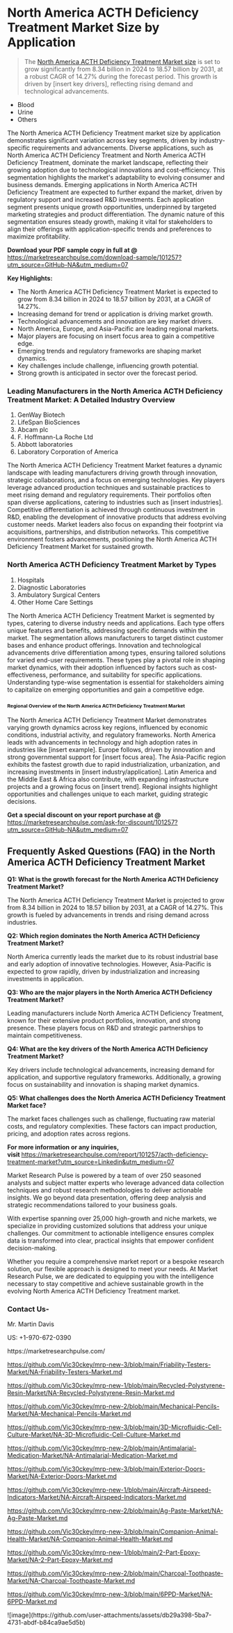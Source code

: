 <h1>North America ACTH Deficiency Treatment Market&nbsp;Size by Application</h1><blockquote><p>The <a href="https://marketresearchpulse.com/download-sample/101257?utm_source=GitHub-NA&amp;utm_medium=07">North America ACTH Deficiency Treatment Market size</a> is set to grow significantly from 8.34 billion in 2024 to 18.57 billion by 2031, at a robust CAGR of 14.27% during the forecast period. This growth is driven by [insert key drivers], reflecting rising demand and technological advancements.</p></blockquote><ul><li>Blood<li> Urine<li> Others</li></ul><p>The North America ACTH Deficiency Treatment market size by application demonstrates significant variation across key segments, driven by industry-specific requirements and advancements. Diverse applications, such as North America ACTH Deficiency Treatment and North America ACTH Deficiency Treatment, dominate the market landscape, reflecting their growing adoption due to technological innovations and cost-efficiency. This segmentation highlights the market's adaptability to evolving consumer and business demands. Emerging applications in North America ACTH Deficiency Treatment are expected to further expand the market, driven by regulatory support and increased R&D investments. Each application segment presents unique growth opportunities, underpinned by targeted marketing strategies and product differentiation. The dynamic nature of this segmentation ensures steady growth, making it vital for stakeholders to align their offerings with application-specific trends and preferences to maximize profitability.</p><p><strong>Download your PDF sample copy in full at @ </strong><a href="https://marketresearchpulse.com/download-sample/101257?utm_source=GitHub-NA&amp;utm_medium=07">https://marketresearchpulse.com/download-sample/101257?utm_source=GitHub-NA&amp;utm_medium=07</a></p><p><strong>Key Highlights: </strong></p><ul><li>The North America ACTH Deficiency Treatment Market is expected to grow from 8.34 billion in 2024 to 18.57 billion by 2031, at a CAGR of 14.27%.</li><li>Increasing demand for trend or application is driving market growth.</li><li>Technological advancements and innovation are key market drivers.</li><li>North America, Europe, and Asia-Pacific are leading regional markets.</li><li>Major players are focusing on insert focus area to gain a competitive edge.</li><li>Emerging trends and regulatory frameworks are shaping market dynamics.</li><li>Key challenges include challenge, influencing growth potential.</li><li>Strong growth is anticipated in sector over the forecast period.</li></ul><h3>Leading Manufacturers in the North America ACTH Deficiency Treatment Market: A Detailed Industry Overview</h3><ol><li>GenWay Biotech</li><li>LifeSpan BioSciences</li><li>Abcam plc</li><li>F. Hoffmann-La Roche Ltd</li><li>Abbott laboratories</li><li>Laboratory Corporation of America</li></ol><div class="flex max-w-full flex-col flex-grow"><div class="min-h-8 text-message flex w-full flex-col items-end gap-2 whitespace-normal break-words [.text-message+&amp;]:mt-5" dir="auto" data-message-author-role="assistant" data-message-id="fd8432e4-4910-450d-b182-61b7bfb0a01f" data-message-model-slug="gpt-4o"><div class="flex w-full flex-col gap-1 empty:hidden first:pt-[3px]"><div class="markdown prose w-full break-words dark:prose-invert light"><p>The North America ACTH Deficiency Treatment Market features a dynamic landscape with leading manufacturers driving growth through innovation, strategic collaborations, and a focus on emerging technologies. Key players leverage advanced production techniques and sustainable practices to meet rising demand and regulatory requirements. Their portfolios often span diverse applications, catering to industries such as [insert industries]. Competitive differentiation is achieved through continuous investment in R&amp;D, enabling the development of innovative products that address evolving customer needs. Market leaders also focus on expanding their footprint via acquisitions, partnerships, and distribution networks. This competitive environment fosters advancements, positioning the North America ACTH Deficiency Treatment Market for sustained growth.</p></div></div></div></div><h3>North America ACTH Deficiency Treatment Market by Types</h3><ol><li>Hospitals<li> Diagnostic Laboratories<li> Ambulatory Surgical Centers<li> Other Home Care Settings</li></ol><div class="flex max-w-full flex-col flex-grow"><div class="min-h-8 text-message flex w-full flex-col items-end gap-2 whitespace-normal break-words [.text-message+&amp;]:mt-5" dir="auto" data-message-author-role="assistant" data-message-id="084470be-0bb7-4664-bddf-5156b4f41249" data-message-model-slug="gpt-4o-mini"><div class="flex w-full flex-col gap-1 empty:hidden first:pt-[3px]"><div class="markdown prose w-full break-words dark:prose-invert light"><p>The North America ACTH Deficiency Treatment Market is segmented by types, catering to diverse industry needs and applications. Each type offers unique features and benefits, addressing specific demands within the market. The segmentation allows manufacturers to target distinct customer bases and enhance product offerings. Innovation and technological advancements drive differentiation among types, ensuring tailored solutions for varied end-user requirements. These types play a pivotal role in shaping market dynamics, with their adoption influenced by factors such as cost-effectiveness, performance, and suitability for specific applications. Understanding type-wise segmentation is essential for stakeholders aiming to capitalize on emerging opportunities and gain a competitive edge.</p></div></div></div></div><h3><span style="font-size: 11px;">Regional Overview of the North America ACTH Deficiency Treatment Market</span></h3><div class="flex max-w-full flex-col flex-grow"><div class="min-h-8 text-message flex w-full flex-col items-end gap-2 whitespace-normal break-words [.text-message+&amp;]:mt-5" dir="auto" data-message-author-role="assistant" data-message-id="e9038762-ce64-4e30-91c9-9bd413514231" data-message-model-slug="gpt-4o-mini"><div class="flex w-full flex-col gap-1 empty:hidden first:pt-[3px]"><div class="markdown prose w-full break-words dark:prose-invert light"><p>The North America ACTH Deficiency Treatment Market demonstrates varying growth dynamics across key regions, influenced by economic conditions, industrial activity, and regulatory frameworks. North America leads with advancements in technology and high adoption rates in industries like [insert example]. Europe follows, driven by innovation and strong governmental support for [insert focus area]. The Asia-Pacific region exhibits the fastest growth due to rapid industrialization, urbanization, and increasing investments in [insert industry/application]. Latin America and the Middle East &amp; Africa also contribute, with expanding infrastructure projects and a growing focus on [insert trend]. Regional insights highlight opportunities and challenges unique to each market, guiding strategic decisions.</p></div></div></div></div><p><strong>Get a special discount on your report purchase at @ </strong><a href="https://marketresearchpulse.com/ask-for-discount/101257?utm_source=GitHub-NA&amp;utm_medium=07">https://marketresearchpulse.com/ask-for-discount/101257?utm_source=GitHub-NA&amp;utm_medium=07</a></p><h2>Frequently Asked Questions (FAQ) in the North America ACTH Deficiency Treatment Market</h2><p><strong>Q1: What is the growth forecast for the North America ACTH Deficiency Treatment Market?</strong></p><p>The North America ACTH Deficiency Treatment Market is projected to grow from 8.34 billion in 2024 to 18.57 billion by 2031, at a CAGR of 14.27%. This growth is fueled by advancements in trends and rising demand across industries.</p><p><strong>Q2: Which region dominates the North America ACTH Deficiency Treatment Market?</strong></p><p>North America currently leads the market due to its robust industrial base and early adoption of innovative technologies. However, Asia-Pacific is expected to grow rapidly, driven by industrialization and increasing investments in application.</p><p><strong>Q3: Who are the major players in the North America ACTH Deficiency Treatment Market?</strong></p><p>Leading manufacturers include North America ACTH Deficiency Treatment, known for their extensive product portfolios, innovation, and strong presence. These players focus on R&amp;D and strategic partnerships to maintain competitiveness.</p><p><strong>Q4: What are the key drivers of the North America ACTH Deficiency Treatment Market?</strong></p><p>Key drivers include technological advancements, increasing demand for application, and supportive regulatory frameworks. Additionally, a growing focus on sustainability and innovation is shaping market dynamics.</p><p><strong>Q5: What challenges does the North America ACTH Deficiency Treatment Market face?</strong></p><p>The market faces challenges such as challenge, fluctuating raw material costs, and regulatory complexities. These factors can impact production, pricing, and adoption rates across regions.</p><p><strong>For more information or any inquiries, visit&nbsp;</strong><a href="https://marketresearchpulse.com/report/101257/acth-deficiency-treatment-market?utm_source=Linkedin&utm_medium=07">https://marketresearchpulse.com/report/101257/acth-deficiency-treatment-market?utm_source=Linkedin&utm_medium=07</a></p><p>Market Research Pulse is powered by a team of over 250 seasoned analysts and subject matter experts who leverage advanced data collection techniques and robust research methodologies to deliver actionable insights. We go beyond data presentation, offering deep analysis and strategic recommendations tailored to your business goals.</p><p>With expertise spanning over 25,000 high-growth and niche markets, we specialize in providing customized solutions that address your unique challenges. Our commitment to actionable intelligence ensures complex data is transformed into clear, practical insights that empower confident decision-making.</p><p>Whether you require a comprehensive market report or a bespoke research solution, our flexible approach is designed to meet your needs. At Market Research Pulse, we are dedicated to equipping you with the intelligence necessary to stay competitive and achieve sustainable growth in the evolving North America ACTH Deficiency Treatment market.</p><h3><strong>Contact Us-</strong></h3><p>Mr. Martin Davis</p><p>US: +1-970-672-0390</p><p>https://marketresearchpulse.com/</p><p><a href="https://github.com/Vic30ckey/mrp-new-3/blob/main/Friability-Testers-Market/NA-Friability-Testers-Market.md">https://github.com/Vic30ckey/mrp-new-3/blob/main/Friability-Testers-Market/NA-Friability-Testers-Market.md</a></p><p><a href="https://github.com/Vic30ckey/mrp-new-1/blob/main/Recycled-Polystyrene-Resin-Market/NA-Recycled-Polystyrene-Resin-Market.md">https://github.com/Vic30ckey/mrp-new-1/blob/main/Recycled-Polystyrene-Resin-Market/NA-Recycled-Polystyrene-Resin-Market.md</a></p><p><a href="https://github.com/Vic30ckey/mrp-new-2/blob/main/Mechanical-Pencils-Market/NA-Mechanical-Pencils-Market.md">https://github.com/Vic30ckey/mrp-new-2/blob/main/Mechanical-Pencils-Market/NA-Mechanical-Pencils-Market.md</a></p><p><a href="https://github.com/Vic30ckey/mrp-new-3/blob/main/3D-Microfluidic-Cell-Culture-Market/NA-3D-Microfluidic-Cell-Culture-Market.md">https://github.com/Vic30ckey/mrp-new-3/blob/main/3D-Microfluidic-Cell-Culture-Market/NA-3D-Microfluidic-Cell-Culture-Market.md</a></p><p><a href="https://github.com/Vic30ckey/mrp-new-2/blob/main/Antimalarial-Medication-Market/NA-Antimalarial-Medication-Market.md">https://github.com/Vic30ckey/mrp-new-2/blob/main/Antimalarial-Medication-Market/NA-Antimalarial-Medication-Market.md</a></p><p><a href="https://github.com/Vic30ckey/mrp-new-3/blob/main/Exterior-Doors-Market/NA-Exterior-Doors-Market.md">https://github.com/Vic30ckey/mrp-new-3/blob/main/Exterior-Doors-Market/NA-Exterior-Doors-Market.md</a></p><p><a href="https://github.com/Vic30ckey/mrp-new-1/blob/main/Aircraft-Airspeed-Indicators-Market/NA-Aircraft-Airspeed-Indicators-Market.md">https://github.com/Vic30ckey/mrp-new-1/blob/main/Aircraft-Airspeed-Indicators-Market/NA-Aircraft-Airspeed-Indicators-Market.md</a></p><p><a href="https://github.com/Vic30ckey/mrp-new-2/blob/main/Ag-Paste-Market/NA-Ag-Paste-Market.md">https://github.com/Vic30ckey/mrp-new-2/blob/main/Ag-Paste-Market/NA-Ag-Paste-Market.md</a></p><p><a href="https://github.com/Vic30ckey/mrp-new-3/blob/main/Companion-Animal-Health-Market/NA-Companion-Animal-Health-Market.md">https://github.com/Vic30ckey/mrp-new-3/blob/main/Companion-Animal-Health-Market/NA-Companion-Animal-Health-Market.md</a></p><p><a href="https://github.com/Vic30ckey/mrp-new-1/blob/main/2-Part-Epoxy-Market/NA-2-Part-Epoxy-Market.md">https://github.com/Vic30ckey/mrp-new-1/blob/main/2-Part-Epoxy-Market/NA-2-Part-Epoxy-Market.md</a></p><p><a href="https://github.com/Vic30ckey/mrp-new-2/blob/main/Charcoal-Toothpaste-Market/NA-Charcoal-Toothpaste-Market.md">https://github.com/Vic30ckey/mrp-new-2/blob/main/Charcoal-Toothpaste-Market/NA-Charcoal-Toothpaste-Market.md</a></p><p><a href="https://github.com/Vic30ckey/mrp-new-3/blob/main/6PPD-Market/NA-6PPD-Market.md">https://github.com/Vic30ckey/mrp-new-3/blob/main/6PPD-Market/NA-6PPD-Market.md</a></p>
![image](https://github.com/user-attachments/assets/db29a398-5ba7-4731-abdf-b84ca9ae5d5b)

